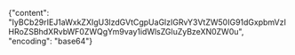 {"content": "IyBCb29rIEJ1aWxkZXIgU3lzdGVtCgpUaGlzIGRvY3VtZW50IG91dGxpbmVzIHRoZSBhdXRvbWF0ZWQgYm9vay1idWlsZGluZyBzeXN0ZW0u", "encoding": "base64"}